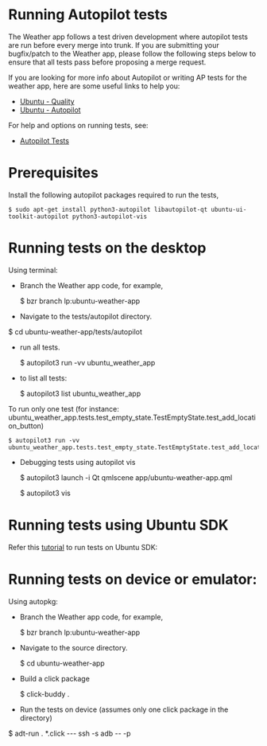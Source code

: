 Running Autopilot tests
=======================

The Weather app follows a test driven development where autopilot tests are run before every merge into trunk. If you are submitting your bugfix/patch to the Weather app, please follow the following steps below to ensure that all tests pass before proposing a merge request.

If you are looking for more info about Autopilot or writing AP tests for the weather app, here are some useful links to help you:

- [Ubuntu - Quality](http://developer.ubuntu.com/start/quality)
- [Ubuntu - Autopilot](https://developer.ubuntu.com/api/autopilot/python/1.5.0/)

For help and options on running tests, see:

- [Autopilot Tests](https://developer.ubuntu.com/en/start/platform/guides/running-autopilot-tests/)

Prerequisites
=============

Install the following autopilot packages required to run the tests,

    $ sudo apt-get install python3-autopilot libautopilot-qt ubuntu-ui-toolkit-autopilot python3-autopilot-vis

Running tests on the desktop
============================

Using terminal:

*  Branch the Weather app code, for example,

    $ bzr branch lp:ubuntu-weather-app
    
*  Navigate to the tests/autopilot directory.

$ cd ubuntu-weather-app/tests/autopilot

*  run all tests.

    $ autopilot3 run -vv ubuntu_weather_app

* to list all tests:

    $ autopilot3 list ubuntu_weather_app

 To run only one test (for instance: ubuntu_weather_app.tests.test_empty_state.TestEmptyState.test_add_location_button)

    $ autopilot3 run -vv ubuntu_weather_app.tests.test_empty_state.TestEmptyState.test_add_location_button

* Debugging tests using autopilot vis

    $ autopilot3 launch -i Qt qmlscene app/ubuntu-weather-app.qml

    $ autopilot3 vis

Running tests using Ubuntu SDK
==============================

Refer this [tutorial](https://developer.ubuntu.com/en/start/platform/guides/running-autopilot-tests/) to run tests on Ubuntu SDK: 

Running tests on device or emulator:
====================================

Using autopkg:

*  Branch the Weather app code, for example,

    $ bzr branch lp:ubuntu-weather-app

*  Navigate to the source directory.

    $ cd ubuntu-weather-app

*  Build a click package
    
    $ click-buddy .

*  Run the tests on device (assumes only one click package in the directory)

$ adt-run . *.click --- ssh -s adb -- -p <PASSWORD>

